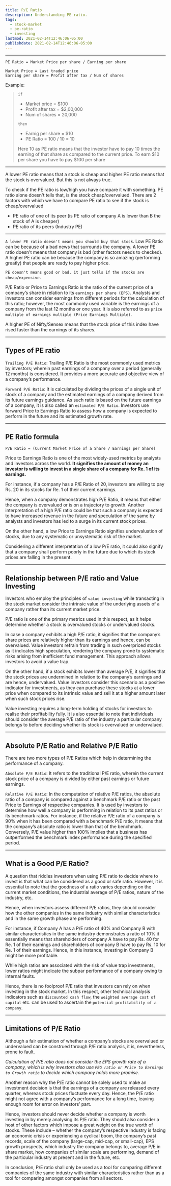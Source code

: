 ```yaml
---
title: P/E Ratio
description: Understanding PE ratio.
tags:
  - stock-market
  - pe-ratio
  - investing
lastmod: 2021-02-14T12:46:06-05:00
publishdate: 2021-02-14T12:46:06-05:00
---
```


---

`PE Ratio = Market Price per share / Earning per share` <br />

`Market Price = Last traded price` <br />
`Earning per share = Profit after tax / Num of shares` <br />

Example:

> `if`
>
> - Market price = $100
> - Profit after tax = $2,00,000
> - Num of shares = 20,000
>
> `then`
>
> - Earnig per share = $10
> - PE Ratio = 100 / 10 = 10
>
> Here 10 as PE ratio means that the investor have to pay 10 times the earning of that share as compared to the current price.
> To earn $10 per share you have to pay $100 per share

---

A lower PE ratio means that a stock is cheap and higher PE ratio means that the stock is overvalued. But this is not always true.

To check if the PE ratio is low/high you have compare it with something. PE ratio alone doesn't tells that, is the stock cheap/overvalued. There are 2 factors with which we have to compare PE ratio to see if the stock is cheap/overvalued

- PE ratio of one of its peer (is PE ratio of company A is lower than B the stock of A is cheaper)
- PE ratio of its peers (Industry PE)

---

`A lower PE ratio doesn't means you should buy that stock`. Low PE Ratio can be because of a bad news that surrounds the company. A lower PE ratio doesn't means that company is bad (other factors needs to checked). A higher PE ratio can be because the company is so amazing (performing greatly) that people are ready to pay higher price.

`PE doesn't means good or bad, it just tells if the stocks are cheap/expensive`.

P/E Ratio or Price to Earnings Ratio is the ratio of the current price of a company’s share in relation to its `earnings per share (EPS)`. Analysts and investors can consider earnings from different periods for the calculation of this ratio; however, the most commonly used variable is the earnings of a company from the last 12 months or one year. It is also referred to as `price multiple of earnings multiple (Price Earnings Multiple)`.

A higher PE of Nifty/Sensex means that the stock price of this index have rised faster than the earnings of its shares.

---

## Types of PE ratio

`Trailing P/E Ratio`: Trailing P/E Ratio is the most commonly used metrics by investors; wherein past earnings of a company over a period (generally 12 months) is considered. It provides a more accurate and objective view of a company’s performance.

`Forward P/E Ratio`: It is calculated by dividing the prices of a single unit of stock of a company and the estimated earnings of a company derived from its future earnings guidance. As such ratio is based on the future earnings of a company, it is also called an `estimated P/E Ratio`. Investors use forward Price to Earnings Ratio to assess how a company is expected to perform in the future and its estimated growth rate.

---

## PE Ratio formula

`P/E Ratio = (Current Market Price of a Share / Earnings per Share)`

Price to Earnings Ratio is one of the most widely-used metrics by analysts and investors across the world. **It signifies the amount of money an investor is willing to invest in a single share of a company for Re. 1 of its earnings.**

For instance, if a company has a P/E Ratio of 20, investors are willing to pay Rs. 20 in its stocks for Re. 1 of their current earnings.

Hence, when a company demonstrates high P/E Ratio, it means that either the company is overvalued or is on a trajectory to growth. Another interpretation of a high P/E ratio could be that such a company is expected to have increased revenue in the future and speculation of the same by analysts and investors has led to a surge in its current stock prices.

On the other hand, a low Price to Earnings Ratio signifies undervaluation of stocks, due to any systematic or unsystematic risk of the market.

Considering a different interpretation of a low P/E ratio, it could also signify that a company shall perform poorly in the future due to which its stock prices are falling in the present.

---

## Relationship between P/E ratio and Value Investing

Investors who employ the principles of `value investing` while transacting in the stock market consider the intrinsic value of the underlying assets of a company rather than its current market price.

P/E ratio is one of the primary metrics used in this respect, as it helps determine whether a stock is overvalued stocks or undervalued stocks.

In case a company exhibits a high P/E ratio, it signifies that the company’s share prices are relatively higher than its earnings and hence, can be overvalued. Value investors refrain from trading in such overpriced stocks as it indicates high speculation, rendering the company prone to systematic risks arising from inefficient fund management. This approach allows investors to avoid a value trap.

On the other hand, if a stock exhibits lower than average P/E, it signifies that the stock prices are undermined in relation to the company’s earnings and are hence, undervalued. Value investors consider this scenario as a positive indicator for investments, as they can purchase these stocks at a lower price when compared to its intrinsic value and sell it at a higher amount later when such stock prices rise.

Value investing requires a long-term holding of stocks for investors to realise their profitability fully. It is also essential to note that individuals should consider the average P/E ratio of the industry a particular company belongs to before deciding whether its stock is overvalued or undervalued.

---

## Absolute P/E Ratio and Relative P/E Ratio

There are two more types of P/E Ratios which help in determining the performance of a company.

`Absolute P/E Ratio`: It refers to the traditional P/E ratio, wherein the current stock price of a company is divided by either past earnings or future earnings.

`Relative P/E Ratio`: In the computation of relative P/E ratios, the absolute ratio of a company is compared against a benchmark P/E ratio or the past Price to Earnings of respective companies. It is used by investors to determine how well a company is performing in relation to its past ratios or its benchmark ratios. For instance, if the relative P/E ratio of a company is 90% when it has been compared with a benchmark P/E ratio, it means that the company’s absolute ratio is lower than that of the benchmark. Conversely, P/E value higher than 100% implies that a business has outperformed the benchmark index performance during the specified period.

---

## What is a Good P/E Ratio?

A question that riddles investors when using P/E ratio to decide where to invest is that what can be considered as a good or safe ratio. However, it is essential to note that the goodness of a ratio varies depending on the current market conditions, the industrial average of P/E ratios, nature of the industry, etc.

Hence, when investors assess different P/E ratios, they should consider how the other companies in the same industry with similar characteristics and in the same growth phase are performing.

For instance, if Company A has a P/E ratio of 40% and Company B with similar characteristics in the same industry demonstrates a ratio of 10% it essentially means that shareholders of company A have to pay Rs. 40 for Re. 1 of their earnings and shareholders of company B have to pay Rs. 10 for Re. 1 of their earnings. Hence, in this instance, investing in Company B might be more profitable.

While high ratios are associated with the risk of value trap investments, lower ratios might indicate the subpar performance of a company owing to internal faults.

Hence, there is no foolproof P/E ratio that investors can rely on when investing in the stock market. In this respect, other technical analysis indicators such as `discounted cash flow`, the `weighted average cost of capital` etc. can be used to ascertain the `potential profitability of a company`.

---

## Limitations of P/E Ratio

Although a fair estimation of whether a company’s stocks are overvalued or undervalued can be construed through P/E ratio analysis, it is, nevertheless, prone to fault.

_Calculation of P/E ratio does not consider the EPS growth rate of a company, which is why investors also use `PEG ratio or Price to Earnings to Growth ratio` to decide which company holds more promise._

Another reason why the P/E ratio cannot be solely used to make an investment decision is that the earnings of a company are released every quarter, whereas stock prices fluctuate every day. Hence, the P/E ratio might not agree with a company’s performance for a long time, leaving enough room for error on investors’ part.

Hence, investors should never decide whether a company is worth investing in by merely analysing its P/E ratio. They should also consider a host of other factors which impose a great weight on the true worth of stocks. These include – whether the company’s respective industry is facing an economic crisis or experiencing a cyclical boom, the company’s past records, scale of the company (large-cap, mid-cap, or small-cap), EPS growth prospects, which industry the company belongs to, average P/E in share market, how companies of similar scale are performing, demand of the particular industry at present and in the future, etc.

In conclusion, P/E ratio shall only be used as a tool for comparing different companies of the same industry with similar characteristics rather than as a tool for comparing amongst companies from all sectors.
